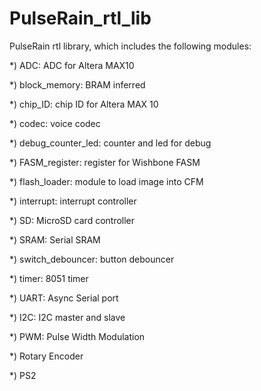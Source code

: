 # PulseRain_rtl_lib
PulseRain rtl library, which includes the following modules:

*) ADC: ADC for Altera MAX10

*) block_memory: BRAM inferred

*) chip_ID: chip ID for Altera MAX 10

*) codec: voice codec

*) debug_counter_led: counter and led for debug

*) FASM_register: register for Wishbone FASM

*) flash_loader: module to load image into CFM

*) interrupt: interrupt controller

*) SD: MicroSD card controller

*) SRAM: Serial SRAM

*) switch_debouncer: button debouncer

*) timer: 8051 timer

*) UART: Async Serial port

*) I2C: I2C master and slave

*) PWM: Pulse Width Modulation

*) Rotary Encoder

*) PS2
